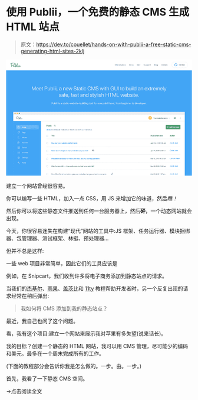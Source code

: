 # 使用 Publii，一个免费的静态 CMS 生成 HTML 站点

> 原文：<https://dev.to/couellet/hands-on-with-publii-a-free-static-cms-generating-html-sites-2klj>

[![Hands on with Publii, a Free Static CMS Generating HTML Sites](img/9d12f929012b7b664feedf7d31aeb607.png)](https://res.cloudinary.com/practicaldev/image/fetch/s--cYtYOCbP--/c_limit%2Cf_auto%2Cfl_progressive%2Cq_auto%2Cw_880/https://snipcart.com/media/204243/publii-static-cms.png)

建立一个网站曾经很容易。

你可以编写一些 HTML，加入一点 CSS，用 JS 来增加它的味道，然后*瞧！*

然后你可以将这些静态文件推送到任何一台服务器上，然后**砰**，一个动态网站就会出现。

今天，你很容易迷失在构建“现代”网站的工具中:JS 框架、任务运行器、模块捆绑器、包管理器、测试框架、林挺、预处理器…

但并不总是这样:

一些 web 项目非常简单，因此它们的工具应该是

例如，在 Snipcart，我们收到许多将电子商务添加到静态站点的请求。

当我们的[杰基尔](https://snipcart.com/blog/static-site-e-commerce-part-2-integrating-snipcart-with-jekyll)、[雨果](https://snipcart.com/blog/hugo-tutorial-static-site-ecommerce)、[盖茨比](https://snipcart.com/blog/react-ecommerce-gatsby-tutorial)和 [11ty](https://snipcart.com/blog/11ty-javascript-static-site-generator-tutorial) 教程帮助开发者时，另一个反复出现的请求经常在稍后弹出:

> 我如何将 CMS 添加到我的静态站点？

最近，我自己也问了这个问题。

看，我有这个项目:建立一个网站来展示我对苹果有多失望(说来话长)。

我的目标？创建一个静态的 HTML 网站，我可以用 CMS 管理，尽可能少的编码和美元。最多在一个周末完成所有的工作。

(下面的教程部分会告诉你我是怎么做的。一步。由。一步。)

首先，我看了一下静态 CMS 空间。

→点击阅读全文